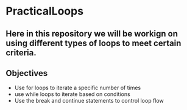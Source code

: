 # **PracticalLoops**

## Here in this repository we will be workign on using different types of loops to meet certain criteria.
## Objectives
- Use for loops to iterate a specific number of times
- use while loops to iterate based on conditions
- Use the break and continue statements to control loop flow
